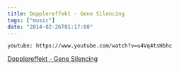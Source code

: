 ```yaml
---
title: Dopplereffekt - Gene Silencing
tags: ["music"]
date: "2014-02-26T01:17:00"
---
```


`youtube: https://www.youtube.com/watch?v=u4Vq4tsHbhc`

[Dopplereffekt - Gene Silencing](https://www.youtube.com/watch?v=u4Vq4tsHbhc)
